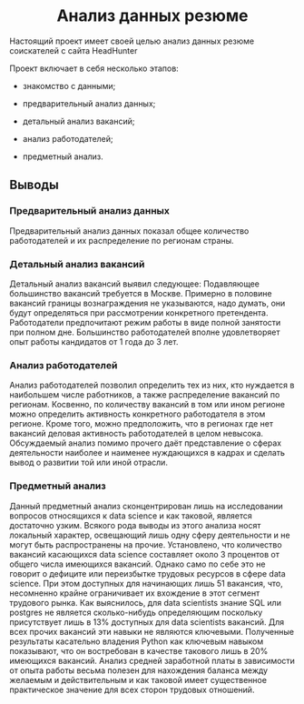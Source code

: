 # <center>Анализ данных резюме <center>

Настоящий проект имеет своей целью анализ данных резюме соискателей с сайта HeadHunter


Проект включает в себя несколько этапов:

* знакомство с данными;

* предварительный анализ данных;

* детальный анализ вакансий;

* анализ работодателей;

* предметный анализ.

## Выводы

### Предварительный анализ данных
Предварительный анализ данных показал общее количество работодателей и иx распределение по регионам страны.

### Детальный анализ вакансий
Детальный анализ вакансий выявил следующее: 
Подавляющее большинство вакансий требуется в Москве. Примерно в половине вакансий границы вознаграждения не указываются, надо думать, они будут определяться 
при  рассмотрении конкретного претендента. Работодатели предпочитают режим работы в виде полной занятости при полном дне. 
Большинство работодателей вполне удовлетворяет опыт работы кандидатов от 1 года до 3 лет.

### Анализ работодателей
Анализ работодателей позволил определить тех из них, кто нуждается в наибольшем числе работников, а также распределение вакансий по регионам. 
Косвенно, по количеству вакансий в том или ином регионе можно определить активность конкретного работодателя в этом регионе. Кроме того, можно предположить, что
в регионах где нет вакансий деловая активность работодателей в целом невысока. Обсуждаемый анализ помимо прочего даёт представление о сферах деятельности наиболее и наименее 
нуждающихся в кадрах и сделать вывод о развитии той или иной отрасли.

### Предметный анализ

Данный предметный анализ сконцентрирован лишь на исследовании вопросов относящихся к data science и как таковой, является достаточно узким. 
Всякого рода выводы из этого анализа носят локальный характер, освещающий лишь одну сферу деятельности и не могут быть распространены на прочие. 
Установлено, что количество вакансий касающихся data science составляет около 3 процентов от общего числа имеющихся вакансий. 
Однако само по себе это не говорит о дефиците или переизбытке трудовых ресурсов в сфере data science. При этом доступных 
для начинающих лишь 51 вакансия, что, несомненно крайне ограничивает их вхождение в этот сегмент трудового рынка.
Как выяснилось, для data scientists знание SQL или postgres не является сколько-нибудь определяющим поскольку присутствует лишь в 13% доступных
для data scientists вакансий. Для всех прочих вакансий эти навыки не являются ключевыми. 
Полученные результаты касательно владения Python как ключевым навыком показывают, что он востребован в качестве такового лишь 
в 20% имеющихся вакансий. 
Анализ средней заработной платы в зависимости от опыта работы весьма полезен для нахождения баланса между желаемым и действительным и как
таковой имеет существенное практическое значение для всех сторон трудовых отношений.
